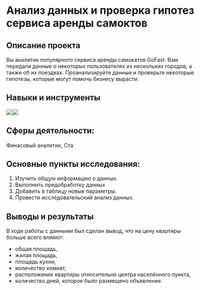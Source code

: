 # Анализ данных и проверка гипотез сервиса аренды самоктов

## Описание проекта
Вы аналитик популярного сервиса аренды самокатов GoFast. Вам передали данные о некоторых пользователях из нескольких городов, а также об их поездках. Проанализируйте данные и проверьте некоторые гипотезы, которые могут помочь бизнесу вырасти.

## Навыки и инструменты
<img src="https://img.shields.io/badge/Pandas-black?style=flat-square&logo=pandas&logoColor=orange"/><img src="https://img.shields.io/badge/Plotly-black?style=flat-square&logo=plotly&logoColor=orange"/>

## Сферы деятельности:
Финасовый аналитик, Ста

## Основные пункты исследования:
1. Изучить общую информацию о данных.
2. Выполнить предобработку данных
3. Добавить в таблицу новые параметры.
4. Провести исследовательский анализ данных.

## Выводы и результаты
В ходе работы с данными был сделан вывод, что на цену квартиры больше всего влияют:
- общая площадь,
- жилая площадь,
- площадь кухни,
- количество комнат,
- расположение квартиры относительно центра населённого пункта,
- количество дней, которое было размещено объявление.